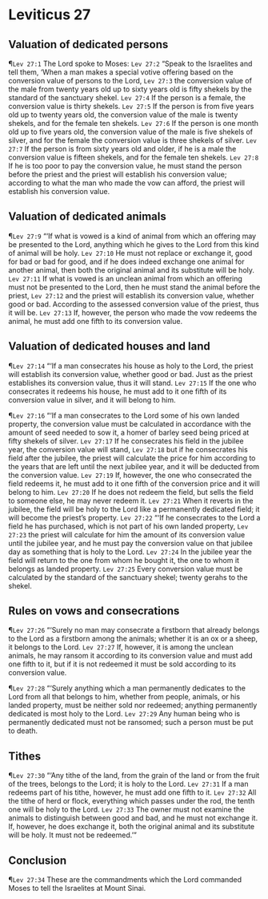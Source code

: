 # Leviticus 27

## Valuation of dedicated persons
¶`Lev 27:1` The Lord spoke to Moses:
`Lev 27:2` “Speak to the Israelites and tell them, ‘When a man makes a special votive offering based on the conversion value of persons to the Lord,
`Lev 27:3` the conversion value of the male from twenty years old up to sixty years old is fifty shekels by the standard of the sanctuary shekel.
`Lev 27:4` If the person is a female, the conversion value is thirty shekels.
`Lev 27:5` If the person is from five years old up to twenty years old, the conversion value of the male is twenty shekels, and for the female ten shekels.
`Lev 27:6` If the person is one month old up to five years old, the conversion value of the male is five shekels of silver, and for the female the conversion value is three shekels of silver.
`Lev 27:7` If the person is from sixty years old and older, if he is a male the conversion value is fifteen shekels, and for the female ten shekels.
`Lev 27:8` If he is too poor to pay the conversion value, he must stand the person before the priest and the priest will establish his conversion value; according to what the man who made the vow can afford, the priest will establish his conversion value.

## Valuation of dedicated animals
¶`Lev 27:9` “‘If what is vowed is a kind of animal from which an offering may be presented to the Lord, anything which he gives to the Lord from this kind of animal will be holy.
`Lev 27:10` He must not replace or exchange it, good for bad or bad for good, and if he does indeed exchange one animal for another animal, then both the original animal and its substitute will be holy.
`Lev 27:11` If what is vowed is an unclean animal from which an offering must not be presented to the Lord, then he must stand the animal before the priest,
`Lev 27:12` and the priest will establish its conversion value, whether good or bad. According to the assessed conversion value of the priest, thus it will be.
`Lev 27:13` If, however, the person who made the vow redeems the animal, he must add one fifth to its conversion value.

## Valuation of dedicated houses and land
¶`Lev 27:14` “‘If a man consecrates his house as holy to the Lord, the priest will establish its conversion value, whether good or bad. Just as the priest establishes its conversion value, thus it will stand.
`Lev 27:15` If the one who consecrates it redeems his house, he must add to it one fifth of its conversion value in silver, and it will belong to him.

¶`Lev 27:16` “‘If a man consecrates to the Lord some of his own landed property, the conversion value must be calculated in accordance with the amount of seed needed to sow it, a homer of barley seed being priced at fifty shekels of silver.
`Lev 27:17` If he consecrates his field in the jubilee year, the conversion value will stand,
`Lev 27:18` but if he consecrates his field after the jubilee, the priest will calculate the price for him according to the years that are left until the next jubilee year, and it will be deducted from the conversion value.
`Lev 27:19` If, however, the one who consecrated the field redeems it, he must add to it one fifth of the conversion price and it will belong to him.
`Lev 27:20` If he does not redeem the field, but sells the field to someone else, he may never redeem it.
`Lev 27:21` When it reverts in the jubilee, the field will be holy to the Lord like a permanently dedicated field; it will become the priest’s property.
`Lev 27:22` “‘If he consecrates to the Lord a field he has purchased, which is not part of his own landed property,
`Lev 27:23` the priest will calculate for him the amount of its conversion value until the jubilee year, and he must pay the conversion value on that jubilee day as something that is holy to the Lord.
`Lev 27:24` In the jubilee year the field will return to the one from whom he bought it, the one to whom it belongs as landed property.
`Lev 27:25` Every conversion value must be calculated by the standard of the sanctuary shekel; twenty gerahs to the shekel.

## Rules on vows and consecrations
¶`Lev 27:26` “‘Surely no man may consecrate a firstborn that already belongs to the Lord as a firstborn among the animals; whether it is an ox or a sheep, it belongs to the Lord.
`Lev 27:27` If, however, it is among the unclean animals, he may ransom it according to its conversion value and must add one fifth to it, but if it is not redeemed it must be sold according to its conversion value.

¶`Lev 27:28` “‘Surely anything which a man permanently dedicates to the Lord from all that belongs to him, whether from people, animals, or his landed property, must be neither sold nor redeemed; anything permanently dedicated is most holy to the Lord.
`Lev 27:29` Any human being who is permanently dedicated must not be ransomed; such a person must be put to death.

## Tithes
¶`Lev 27:30` “‘Any tithe of the land, from the grain of the land or from the fruit of the trees, belongs to the Lord; it is holy to the Lord.
`Lev 27:31` If a man redeems part of his tithe, however, he must add one fifth to it.
`Lev 27:32` All the tithe of herd or flock, everything which passes under the rod, the tenth one will be holy to the Lord.
`Lev 27:33` The owner must not examine the animals to distinguish between good and bad, and he must not exchange it. If, however, he does exchange it, both the original animal and its substitute will be holy. It must not be redeemed.’”

## Conclusion
¶`Lev 27:34` These are the commandments which the Lord commanded Moses to tell the Israelites at Mount Sinai.

